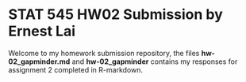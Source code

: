 # STAT 545 HW02 Submission by Ernest Lai

Welcome to my homework submission repository, the files **hw-02_gapminder.md** and **hw-02_gapminder** contains my responses for assignment 2 completed in R-markdown.
